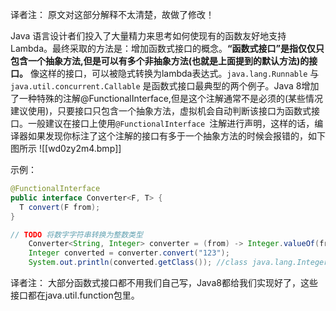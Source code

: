 译者注： 原文对这部分解释不太清楚，故做了修改！

Java 语言设计者们投入了大量精力来思考如何使现有的函数友好地支持Lambda。最终采取的方法是：增加函数式接口的概念。**“函数式接口”是指仅仅只包含一个抽象方法,但是可以有多个非抽象方法(也就是上面提到的默认方法)的接口。** 像这样的接口，可以被隐式转换为lambda表达式。`java.lang.Runnable` 与` java.util.concurrent.Callable` 是函数式接口最典型的两个例子。Java 8增加了一种特殊的注解@FunctionalInterface,但是这个注解通常不是必须的(某些情况建议使用)，只要接口只包含一个抽象方法，虚拟机会自动判断该接口为函数式接口。一般建议在接口上使用`@FunctionalInterface `注解进行声明，这样的话，编译器如果发现你标注了这个注解的接口有多于一个抽象方法的时候会报错的，如下图所示
![[wd0zy2m4.bmp]]

示例：

```java
@FunctionalInterface
public interface Converter<F, T> {
  T convert(F from);
}
```

```java
// TODO 将数字字符串转换为整数类型
    Converter<String, Integer> converter = (from) -> Integer.valueOf(from);
    Integer converted = converter.convert("123");
    System.out.println(converted.getClass()); //class java.lang.Integer
```

译者注： 大部分函数式接口都不用我们自己写，Java8都给我们实现好了，这些接口都在java.util.function包里。